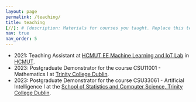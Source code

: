 ```yaml
---
layout: page
permalink: /teaching/
title: teaching
[//]: # (description: Materials for courses you taught. Replace this text with your description.)
nav: true
nav_order: 5
---
```

- 2021: Teaching Assistant at [HCMUT EE Machine Learning and IoT Lab](https://www.facebook.com/hcmbktel) in [HCMUT](https://www.hcmut.edu.vn/en/).
- 2023: Postgraduate Demonstrator for the course CSU11001 - Mathematics I at [Trinity College Dublin](https://www.tcd.ie/).
- 2023: Postgraduate Demonstrator for the course CSU33061 - Artificial Intelligence I at the [School of Statistics and Computer Science, Trinity College Dublin](https://www.tcd.ie/scss/).

